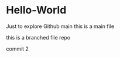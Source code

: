 # Hello-World
Just to explore Github
 main
this is a main file 

this is a branched file repo

commit 2


